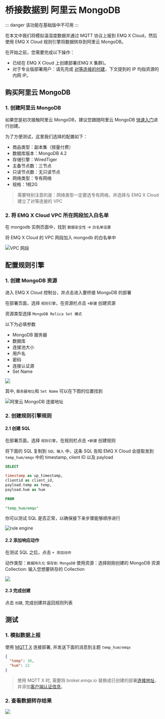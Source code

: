 # 桥接数据到 阿里云 MongoDB
::: danger
该功能在基础版中不可用
:::

在本文中我们将模拟温湿度数据并通过 MQTT 协议上报到 EMQ X Cloud，然后使用 EMQ X Cloud 规则引擎将数据转存到阿里云 MongoDB。

在开始之前，您需要完成以下操作：
* 已经在 EMQ X Cloud 上创建部署(EMQ X 集群)。
* 对于专业版部署用户：请先完成 [对等连接的创建](../deployments/vpc_peering.md)，下文提到的 IP 均指资源的内网 IP。

## 购买阿里云 MongoDB

### 1. 创建阿里云 MongoDB

如果您是初次接触阿里云 MongoDB，建议您跟随阿里云 MongoDB [快速入门](https://help.aliyun.com/document_detail/26572.html)进行创建。

为了方便测试，这里我们选择的配置如下：

- 商品类型：副本集（按量付费）
- 数据库版本：MongoDB 4.2
- 存储引擎：WiredTiger
- 主备节点数：三节点
- 只读节点数：无只读节点
- 网络类型：专有网络
- 规格：1核2G

> 需要特别注意的是：网络类型一定要选专有网络，并选择与 EMQ X Cloud 建立了对等连接的 VPC

### 2. 将 EMQ X Cloud VPC 所在网段加入白名单

在 mongodb 实例页面中，找到 `数据安全性` -> `白名单设置`

将 EMQ X Cloud 的 VPC 网段加入 mongodb 的白名单中

![VPC 网段](./_assets/aliyun_mongodb_vpc_info.png)

## 配置规则引擎
### 1. 创建 MongoDB 资源

进入 EMQ X Cloud 控制台，并点击进入要桥接 MongoDB 的部署

在部署页面，选择 `规则引擎`，在资源栏点击 `+新建` 创建资源

资源类型选择 `MongoDB Relica Set 模式`

以下为必填参数
- MongoDB 服务器
- 数据库
- 连接池大小
- 用戶名
- 密码
- 连接认证源
- Set Name

![](./_assets/aliyun_mongodb_resource.png)

其中, `服务器地圵`和 `Set Name` 可以在下图的位置找到

![阿里云 MongoDB 连接地址](./_assets/aliyun_mongodb_address.png)

### 2. 创建规则引擎规则
#### 2.1 创建 SQL

在部署页面，选择 `规则引擎`，在规则栏点击 `+新建` 创建规则

将下面的 SQL 复制到 `SQL 输入` 中，这条 SQL 告知 EMQ X Cloud 会提取发到 `temp_hum/emqx` 中的 timestamp, client ID 以及 payload

```sql
SELECT
   
timestamp as up_timestamp,
clientid as client_id,
payload.temp as temp,
payload.hum as hum 
   
FROM
   
"temp_hum/emqx"
```

你可以测试 SQL 是否正常，以确保接下来步骤能够顺序进行

![rule engine](./_assets/psql_test_rule.png)

#### 2.2 添加响应动作
在测试 SQL 之后，点击 `+ 添加动作`

动作类型：`数据持久化` `保存到 MongoDB`
使用资源：选择刚刚创建的 MongoDB 资源
Collection: 输入您想要转存的 Collection

![](./_assets/aliyun_mongodb_action.png)

#### 2.3 完成创建

点击 `创建`, 完成创建并返回规则列表

## 测试
### 1. 模拟数据上报

使用 [MQTT X](https://mqttx.app/) 连接部署, 并发送下面的消息到主题 `temp_hum/emqx`

```json
{
  "temp": 30, 
  "hum": 22
}
```

> 使用 MQTT X 时, 需要将 broker.emqx.io 替换成已创建的部署[连接地址](../deployments/view_deployment.md)，并添加[客户端认证信息](../deployments/auth_and_acl.md)。

### 2. 查看数据转存结果

![](./_assets/aliyun_mongodb_query_result.png)

